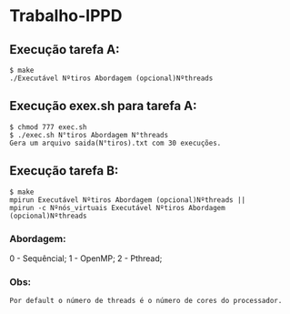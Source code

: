 # Trabalho-IPPD
## Execução tarefa A:
	$ make
	./Executável Nºtiros Abordagem (opcional)Nºthreads 
## Execução exex.sh para tarefa A:
	$ chmod 777 exec.sh
	$ ./exec.sh N°tiros Abordagem N°threads
	Gera um arquivo saida(N°tiros).txt com 30 execuções.
## Execução tarefa B:
	$ make
	mpirun Executável Nºtiros Abordagem (opcional)Nºthreads ||
	mpirun -c Nºnós_virtuais Executável Nºtiros Abordagem (opcional)Nºthreads
### Abordagem: 
  0 - Sequêncial;
  1 - OpenMP;
  2 - Pthread;
### Obs:
	Por default o número de threads é o número de cores do processador.

